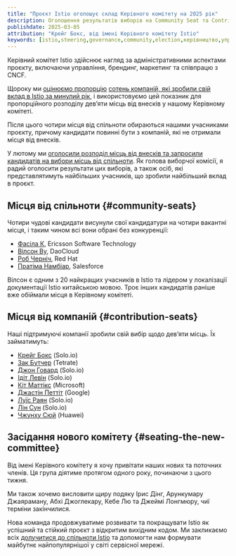 ```yaml
---
title: "Проєкт Istio оголошує склад Керівного комітету на 2025 рік"
description: Оголошення результатів виборів на Community Seat та Contribution Seat.
publishdate: 2025-03-05
attribution: "Крейг Бокс, від імені Керівного комітету Istio"
keywords: [istio,steering,governance,community,election,керівництво,управління,спільнота,вибори]
---
```


Керівний комітет Istio здійснює нагляд за адміністративними аспектами проєкту, включаючи управління, брендинг, маркетинг та співпрацю з CNCF.

Щороку ми [оцінюємо пропорцію](https://github.com/istio/community/blob/master/steering/CONTRIBUTION-FORMULA.md) [сотень компаній, які зробили свій вклад в Istio за минулий рік](https://istio.devstats.cncf.io/d/5/companies-table?orgId=1&var-period_name=Last%20year&var-metric=contributions), і використовуємо цей показник для пропорційного розподілу девʼяти місць від внесків у нашому Керівному комітеті.

Після цього чотири місця від спільноти обираються нашими учасниками проєкту, причому кандидати повинні бути з компаній, які не отримали місця від внесків.

У лютому ми [оголосили розподіл місць від внесків та запросили кандидатів на вибори місць від спільноти](../steering-election/). Як голова виборчої комісії, я радий оголосити результати цих виборів, а також осіб, які представлятимуть найбільших учасників, що зробили найбільший вклад в проєкт.

## Місця від спільноти {#community-seats}

Чотири чудові кандидати висунули свої кандидатури на чотири вакантні місця, і таким чином всі вони обрані без конкуренції:

- [Фасіла К](https://github.com/istio/community/blob/master/steering/elections/2025/candidate-kfaseela.md), Ericsson Software Technology
- [Вілсон Ву](https://github.com/istio/community/blob/master/steering/elections/2025/candidate-wilsonwu.md), DaoCloud
- [Роб Черніч](https://github.com/istio/community/blob/master/steering/elections/2025/candidate-rcernich.md), Red Hat
- [Пратіма Намбіар](https://github.com/istio/community/blob/master/steering/elections/2025/candidate-pnambiarsf.md), Salesforce

Вілсон є одним з 20 найкращих учасників в Istio та лідером у локалізації документації Istio китайською мовою. Троє інших кандидатів раніше вже обіймали місця в Керівному комітеті.

## Місця від компаній {#contribution-seats}

Наші підтримуючі компанії зробили свій вибір щодо девʼяти місць. Їх займатимуть:

- [Крейг Бокс](https://github.com/craigbox) (Solo.io)
- [Зак Бутчер](https://github.com/ZackButcher) (Tetrate)
- [Джон Говард](https://github.com/howardjohn) (Solo.io)
- [Ідіт Левін](https://github.com/ilevine) (Solo.io)
- [Кіт Маттікс](https://github.com/keithmattix) (Microsoft)
- [Джастін Петтіт](https://github.com/justinpettit) (Google)
- [Луїс Раян](https://github.com/louiscryan) (Solo.io)
- [Лін Сун](https://github.com/linsun) (Solo.io)
- [Чжунху Сюй](https://github.com/hzxuzhonghu) (Huawei)

## Засідання нового комітету {#seating-the-new-committee}

Від імені Керівного комітету я хочу привітати наших нових та поточних членів. Ця група діятиме протягом одного року, починаючи з цього тижня.

Ми також хочемо висловити щиру подяку Ірис Дінг, Арункумару Джаяраману, Абхі Джоглекару, Кебе Лю та Джеймі Лонгмюру, чиї терміни закінчилися.

Нова команда продовжуватиме розвивати та покращувати Istio як успішний та стійкий проєкт з відкритим вихідним кодом. Ми закликаємо всіх [долучитися до спільноти Istio](/get-involved/) та допомогти нам формувати майбутнє найпопулярнішої у світі сервісної мережі.
